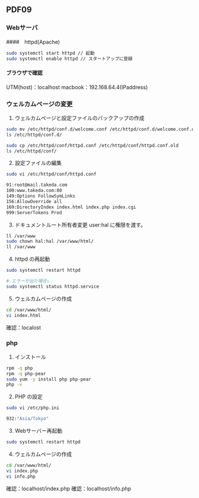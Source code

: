
## PDF09

### Webサーバ

####　httpd(Apache)

```sh
sudo systemctl start httpd // 起動
sudo systemctl enable httpd // スタートアップに登録
```

#### ブラウザで確認
UTM(host)：localhost
macbook：192.168.64.4(IPaddress)


### ウェルカムページの変更
1. ウェルカムページと設定ファイルのバックアップの作成
```sh
sudo mv /etc/httpd/conf.d/welcome.conf /etc/httpd/conf.d/welcome.conf.old
ls /etc/httpd/conf.d/

sudo cp /etc/httpd/conf/httpd.conf /etc/httpd/conf/httpd.conf.old
ls /etc/httpd/conf/
```

2. 設定ファイルの編集
```sh
sudo vi /etc/httpd/conf/httpd.conf

91:root@mail.takeda.com
100:www.takeda.com:80
149:Options FollowSymLinks
156:AllowOverride all
169:DirectoryIndex index.html index.php index.cgi
999:ServerTokens Prod
```

3. ドキュメントルート所有者変更
user:hal に権限を渡す。
```sh
ll /var/www
sudo chown hal:hal /var/www/html/
ll /var/www
```

4. httpd の再起動
```sh
sudo systemctl restart httpd

# エラーが出た場合↓
sudo systemctl status httpd.service
```

5. ウェルカムページの作成
```sh
cd /var/www/html/
vi index.html
```
確認：localost


### php
1. インストール
```sh
rpm -q php
rpm -q php-pear
sudo yum -y install php php-pear
php -v
```

2. PHP の設定
```sh
sudo vi /etc/php.ini

932:"Asia/Tokyo"
```

3. Webサーバー再起動
```sh
sudo systemctl restart httpd
```

4. ウェルカムページの作成
```sh
cd /var/www/html/
vi index.php
vi info.php
```
確認：localhost/index.php
確認：localhost/info.php

